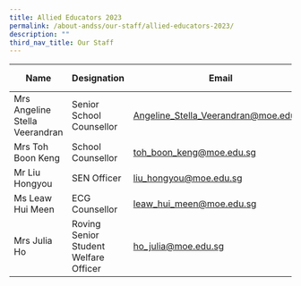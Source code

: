 ```yaml
---
title: Allied Educators 2023
permalink: /about-andss/our-staff/allied-educators-2023/
description: ""
third_nav_title: Our Staff
---
```

| Name | Designation | Email | Ext Number
| -------- | -------- | -------- |-------- |
| Mrs Angeline Stella Veerandran	|Senior School Counsellor|	[Angeline_Stella_Veerandran@moe.edu.sg](mailto:Angeline_Stella_Veerandran@moe.edu.sg)	|377
|Mrs Toh Boon Keng|	School Counsellor	|[toh_boon_keng@moe.edu.sg](mailto:toh_boon_keng@moe.edu.sg)|215
 |Mr Liu Hongyou|SEN Officer	 |[liu_hongyou@moe.edu.sg](mailto:liu_hongyou@moe.edu.sg)|376
|Ms Leaw Hui Meen	|ECG Counsellor	|<a href="mailto:leaw_hui_meen@moe.edu.sg">leaw_hui_meen@moe.edu.sg</a>|	375
|Mrs Julia Ho|Roving Senior Student Welfare Officer| ho_julia@moe.edu.sg| 328